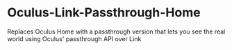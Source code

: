 # Oculus-Link-Passthrough-Home
Replaces Oculus Home with a passthrough version that lets you see the real world using Oculus' passthrough API over Link

